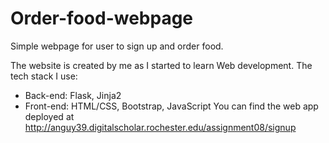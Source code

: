 # Order-food-webpage

Simple webpage for user to sign up and order food.

The website is created by me as I started to learn Web development. The tech stack I use:

- Back-end: Flask, Jinja2
- Front-end: HTML/CSS, Bootstrap, JavaScript
You can find the web app deployed at http://anguy39.digitalscholar.rochester.edu/assignment08/signup
